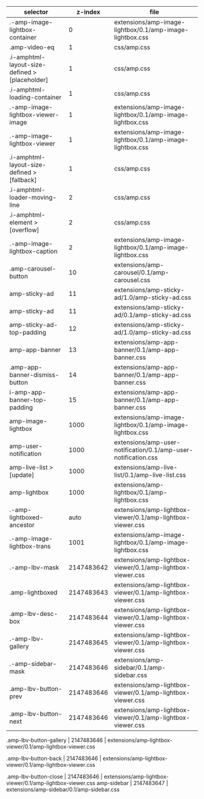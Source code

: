 selector                                         |   z-index      |   file
---                                              |   ---          |   ---
.-amp-image-lightbox-container                   |   0            |   extensions/amp-image-lightbox/0.1/amp-image-lightbox.css
.amp-video-eq                                    |   1            |   css/amp.css
.i-amphtml-layout-size-defined > [placeholder]   |   1            |   css/amp.css
.i-amphtml-loading-container                     |   1            |   css/amp.css
.-amp-image-lightbox-viewer-image                |   1            |   extensions/amp-image-lightbox/0.1/amp-image-lightbox.css
.-amp-image-lightbox-viewer                      |   1            |   extensions/amp-image-lightbox/0.1/amp-image-lightbox.css
.i-amphtml-layout-size-defined > [fallback]      |   1            |   css/amp.css
.i-amphtml-loader-moving-line                    |   2            |   css/amp.css
.i-amphtml-element > [overflow]                  |   2            |   css/amp.css
.-amp-image-lightbox-caption                     |   2            |   extensions/amp-image-lightbox/0.1/amp-image-lightbox.css
.amp-carousel-button                             |   10           |   extensions/amp-carousel/0.1/amp-carousel.css
amp-sticky-ad                                    |   11           |   extensions/amp-sticky-ad/1.0/amp-sticky-ad.css
amp-sticky-ad                                    |   11           |   extensions/amp-sticky-ad/0.1/amp-sticky-ad.css
amp-sticky-ad-top-padding                        |   12           |   extensions/amp-sticky-ad/1.0/amp-sticky-ad.css
amp-app-banner                                   |   13           |   extensions/amp-app-banner/0.1/amp-app-banner.css
.amp-app-banner-dismiss-button                   |   14           |   extensions/amp-app-banner/0.1/amp-app-banner.css
i-amp-app-banner-top-padding                     |   15           |   extensions/amp-app-banner/0.1/amp-app-banner.css
amp-image-lightbox                               |   1000         |   extensions/amp-image-lightbox/0.1/amp-image-lightbox.css
amp-user-notification                            |   1000         |   extensions/amp-user-notification/0.1/amp-user-notification.css
amp-live-list > [update]                         |   1000         |   extensions/amp-live-list/0.1/amp-live-list.css
amp-lightbox                                     |   1000         |   extensions/amp-lightbox/0.1/amp-lightbox.css
.-amp-lightboxed-ancestor                        |   auto         |   extensions/amp-lightbox-viewer/0.1/amp-lightbox-viewer.css
.-amp-image-lightbox-trans                       |   1001         |   extensions/amp-image-lightbox/0.1/amp-image-lightbox.css
.-amp-lbv-mask                                   |   2147483642   |   extensions/amp-lightbox-viewer/0.1/amp-lightbox-viewer.css
.amp-lightboxed                                  |   2147483643   |   extensions/amp-lightbox-viewer/0.1/amp-lightbox-viewer.css
.amp-lbv-desc-box                                |   2147483644   |   extensions/amp-lightbox-viewer/0.1/amp-lightbox-viewer.css
.-amp-lbv-gallery                                |   2147483645   |   extensions/amp-lightbox-viewer/0.1/amp-lightbox-viewer.css
.-amp-sidebar-mask                               |   2147483646   |   extensions/amp-sidebar/0.1/amp-sidebar.css
.amp-lbv-button-prev                             |   2147483646   |   extensions/amp-lightbox-viewer/0.1/amp-lightbox-viewer.css
.amp-lbv-button-next                             |   2147483646   |   extensions/amp-lightbox-viewer/0.1/amp-lightbox-viewer.css

.amp-lbv-button-gallery                         |   2147483646   |   extensions/amp-lightbox-viewer/0.1/amp-lightbox-viewer.css

.amp-lbv-button-back                            |   2147483646   |   extensions/amp-lightbox-viewer/0.1/amp-lightbox-viewer.css

.amp-lbv-button-close                           |   2147483646   |   extensions/amp-lightbox-viewer/0.1/amp-lightbox-viewer.css
amp-sidebar                                      |   2147483647   |   extensions/amp-sidebar/0.1/amp-sidebar.css